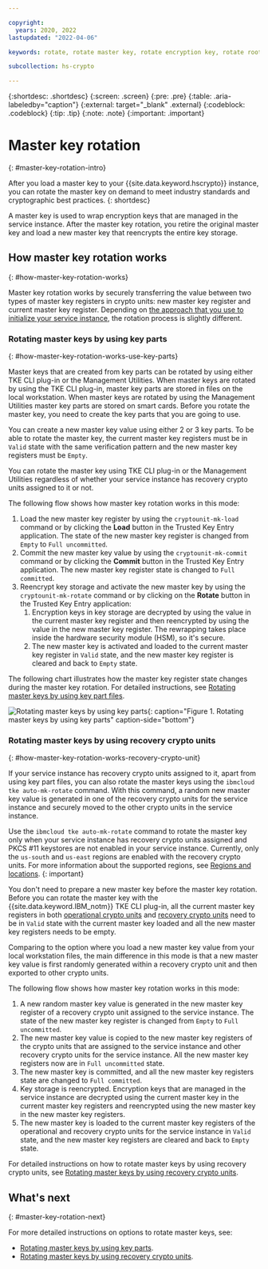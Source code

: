 ```yaml
---

copyright:
  years: 2020, 2022
lastupdated: "2022-04-06"

keywords: rotate, rotate master key, rotate encryption key, rotate root key, rotate keys automatically, key rotation, rewrap data

subcollection: hs-crypto

---
```


{:shortdesc: .shortdesc}
{:screen: .screen}
{:pre: .pre}
{:table: .aria-labeledby="caption"}
{:external: target="_blank" .external}
{:codeblock: .codeblock}
{:tip: .tip}
{:note: .note}
{:important: .important}

# Master key rotation
{: #master-key-rotation-intro}

After you load a master key to your {{site.data.keyword.hscrypto}} instance, you can rotate the master key on demand to meet industry standards and cryptographic best practices.
{: shortdesc}

A master key is used to wrap encryption keys that are managed in the service instance. After the master key rotation, you retire the original master key and load a new master key that reencrypts the entire key storage.

## How master key rotation works
{: #how-master-key-rotation-works}

Master key rotation works by securely transferring the value between two types of master key registers in crypto units: new master key register and current master key register. Depending on [the approach that you use to initialize your service instance](/docs/hs-crypto?topic=hs-crypto-initialize-instance-mode), the rotation process is slightly different.

### Rotating master keys by using key parts
{: #how-master-key-rotation-works-use-key-parts}

Master keys that are created from key parts can be rotated by using either TKE CLI plug-in or the Management Utilities. When master keys are rotated by using the TKE CLI plug-in, master key parts are stored in files on the local workstation. When master keys are rotated by using the Management Utilities master key parts are stored on smart cards. Before you rotate the master key, you need to create the key parts that you are going to use.

You can create a new master key value using either 2 or 3 key parts. To be able to rotate the master key, the current master key registers must be in `Valid` state with the same verification pattern and the new master key registers must be `Empty`.

You can rotate the master key using TKE CLI plug-in or the Management Utilities regardless of whether your service instance has recovery crypto units assigned to it or not.

The following flow shows how master key rotation works in this mode:

1. Load the new master key register by using the `cryptounit-mk-load` command or by clicking the **Load** button in the Trusted Key Entry application. The state of the new master key register is changed from `Empty` to `Full uncommitted`.
2. Commit the new master key value by using the `cryptounit-mk-commit` command or by clicking the **Commit** button in the Trusted Key Entry application. The new master key register state is changed to `Full committed`.
3. Reencrypt key storage and activate the new master key by using the `cryptounit-mk-rotate` command or by clicking on the **Rotate** button in the Trusted Key Entry application:
    1. Encryption keys in key storage are decrypted by using the value in the current master key register and then reencrypted by using the value in the new master key register. The rewrapping takes place inside the hardware security module (HSM), so it's secure.
    2. The new master key is activated and loaded to the current master key register in `Valid` state, and the new master key register is cleared and back to `Empty` state.

The following chart illustrates how the master key register state changes during the master key rotation. For detailed instructions, see [Rotating master keys by using key part files](/docs/hs-crypto?topic=hs-crypto-rotate-master-key-cli-key-part).

![Rotating master keys by using key parts](/images/rotate_master_key.svg "How to rotate a master key by using key part files"){: caption="Figure 1. Rotating master keys by using key parts" caption-side="bottom"}

### Rotating master keys by using recovery crypto units
{: #how-master-key-rotation-works-recovery-crypto-unit}

If your service instance has recovery crypto units assigned to it, apart from using key part files, you can also rotate the master keys using the `ibmcloud tke auto-mk-rotate` command. With this command, a random new master key value is generated in one of the recovery crypto units for the service instance and securely moved to the other crypto units in the service instance.

Use the `ibmcloud tke auto-mk-rotate` command to rotate the master key only when your service instance has recovery crypto units assigned and PKCS #11 keystores are not enabled in your service instance. Currently, only the `us-south` and `us-east` regions are enabled with the recovery crypto units. For more information about the supported regions, see [Regions and locations](/docs/hs-crypto?topic=hs-crypto-regions).
{: important}

You don't need to prepare a new master key before the master key rotation. Before you can rotate the master key with the {{site.data.keyword.IBM_notm}} TKE CLI plug-in, all the current master key registers in both [operational crypto units](/docs/hs-crypto?topic=hs-crypto-initialize-instance-mode#understand-operational-crypto-unit) and [recovery crypto units](/docs/hs-crypto?topic=hs-crypto-initialize-instance-mode#understand-recovery-crypto-unit) need to be in `Valid` state with the current master key loaded and all the new master key registers needs to be empty.

Comparing to the option where you load a new master key value from your local workstation files, the main difference in this mode is that a new master key value is first randomly generated within a recovery crypto unit and then exported to other crypto units.

The following flow shows how master key rotation works in this mode:

1. A new random master key value is generated in the new master key register of a recovery crypto unit assigned to the service instance. The state of the new master key register is changed from `Empty` to `Full uncommitted`.
2. The new master key value is copied to the new master key registers of the crypto units that are assigned to the service instance and other recovery crypto units for the service instance. All the new master key registers now are in `Full uncommitted` state.
3. The new master key is committed, and all the new master key registers state are changed to `Full committed`.
4. Key storage is reencrypted. Encryption keys that are managed in the service instance are decrypted using the current master key in the current master key registers and reencrypted using the new master key in the new master key registers.
5. The new master key is loaded to the current master key registers of the operational and recovery crypto units for the service instance in `Valid` state, and the new master key registers are cleared and back to `Empty` state.

For detailed instructions on how to rotate master keys by using recovery crypto units, see [Rotating master keys by using recovery crypto units](/docs/hs-crypto?topic=hs-crypto-rotate-master-key-cli-recovery-crypto-unit).

## What's next
{: #master-key-rotation-next}

For more detailed instructions on options to rotate master keys, see:
- [Rotating master keys by using key parts](/docs/hs-crypto?topic=hs-crypto-rotate-master-key-cli-key-part).
- [Rotating master keys by using recovery crypto units](/docs/hs-crypto?topic=hs-crypto-rotate-master-key-cli-recovery-crypto-unit).
